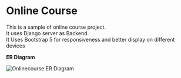 # Online Course

<p>
This is a sample of online course project.<br>
It uses Django server as Backend.<br>
It Uses Bootstrap 5 for responsiveness and better display on different devices
</p>

**ER Diagram**

![Onlinecourse ER Diagram](https://github.com/ibm-developer-skills-network/final-cloud-app-with-database/blob/master/static/media/course_images/onlinecourse_app_er.png)
